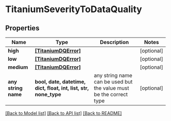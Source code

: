# TitaniumSeverityToDataQuality


## Properties
Name | Type | Description | Notes
------------ | ------------- | ------------- | -------------
**high** | [**[TitaniumDQError]**](TitaniumDQError.md) |  | [optional] 
**low** | [**[TitaniumDQError]**](TitaniumDQError.md) |  | [optional] 
**medium** | [**[TitaniumDQError]**](TitaniumDQError.md) |  | [optional] 
**any string name** | **bool, date, datetime, dict, float, int, list, str, none_type** | any string name can be used but the value must be the correct type | [optional]

[[Back to Model list]](../README.md#documentation-for-models) [[Back to API list]](../README.md#documentation-for-api-endpoints) [[Back to README]](../README.md)


